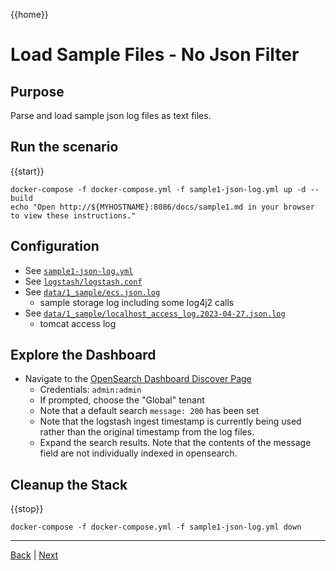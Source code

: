 {{home}}
# Load Sample Files - No Json Filter

## Purpose
Parse and load sample json log files as text files.

## Run the scenario
 
{{start}}

```
docker-compose -f docker-compose.yml -f sample1-json-log.yml up -d --build
echo "Open http://${MYHOSTNAME}:8086/docs/sample1.md in your browser to view these instructions."

```

## Configuration
- See [`sample1-json-log.yml`](../sample1-json-log.yml)
- See [`logstash/logstash.conf`](../logstash/logstash.conf)
- See [`data/1_sample/ecs.json.log`](../data/1_sample/ecs.json.log)
  - sample storage log including some log4j2 calls
- See [`data/1_sample/localhost_access_log.2023-04-27.json.log`](../data/1_sample/localhost_access_log.2023-04-27.json.log)
  - tomcat access log

## Explore the Dashboard


- Navigate to the [OpenSearch Dashboard Discover Page](http://{{MYHOSTNAME}}:8094/app/discover?security_tenant=global#/?_g=(filters:!(),refreshInterval:(pause:!t,value:0),time:(from:now-15m,to:now))&_a=(columns:!(message),filters:!(),index:'ecs-*',interval:auto,query:(language:kuery,query:'message:%20200'),sort:!()))
  - Credentials: `admin:admin`
  - If prompted, choose the "Global" tenant
  - Note that a default search `message: 200` has been set
  - Note that the logstash ingest timestamp is currently being used rather than the original timestamp from the log files.
  - Expand the search results.  Note that the contents of the message field are not individually indexed in opensearch.

## Cleanup the Stack

{{stop}}

```
docker-compose -f docker-compose.yml -f sample1-json-log.yml down
```

---
[Back](kibana.md) | [Next](sample1_with_json.md)